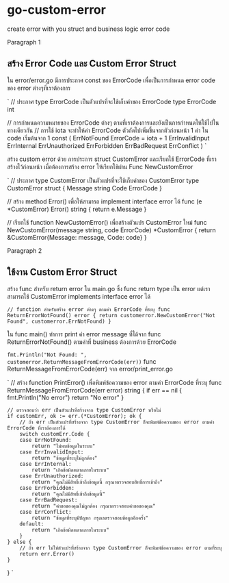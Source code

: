 # go-custom-error
create error with you struct and business logic error code

Paragraph 1
## สร้าง Error Code และ Custom Error Struct
ใน error/error.go มีการประกาศ const ของ ErrorCode เพื่อเป็นการกำหนด error code ของ error ต่างๆที่เราต้องการ

`
// ประกาศ type ErrorCode เป็นตัวแปรที่จะใช้เก็บค่าของ ErrorCode
type ErrorCode int

// การกำหนดความหมายของ ErrorCode ต่างๆ ตามที่เราต้องการและยังเป็นการกำหนดให้ใช้ไปในทางเดียวกัน
// การใช้ iota จะทำให้ค่า ErrorCode ตัวถัดไปเพิ่มขึ้นจากตัวก่อนหน้า 1 ค่า ใน code เริ่มต้นจาก 1
const (
	ErrNotFound ErrorCode = iota + 1
	ErrInvalidInput
	ErrInternal
	ErrUnauthorized
	ErrForbidden
	ErrBadRequest
	ErrConflict
)
`

สร้าง custom error ด้วย การประการ struct CustomError และเรียกใช้ ErrorCode ที่เราสร้างไว้ก่อนหน้า เมื่อต้องการสร้าง error ให้เรียกใช้ผ่าน Func NewCustomError

`
// ประกาศ type CustomError เป็นตัวแปรที่จะใช้เก็บค่าของ CustomError
type CustomError struct {
	Message string
	Code    ErrorCode
}

// สร้าง method Error() เพื่อให้สามารถ implement interface error ได้
func (e *CustomError) Error() string {
	return e.Message
}

// เรียกใช้ function NewCustomError() เพื่อสร้างตัวแปร CustomError ใหม่
func NewCustomError(message string, code ErrorCode) *CustomError {
	return &CustomError{Message: message, Code: code}
}

Paragraph 2
## ใช้งาน Custom Error Struct
สร้าง func สำหรับ return error ใน main.go ซึ่ง func return type เป็น error แต่เราสามารถใช้ CustomError implements interface error ได้

`
// function สำหรับสร้าง error ต่างๆ ตามค่า ErrorCode ที่ระบุ
func ReturnErrorNotFound() error {
	return customerror.NewCustomError("Not Found", customerror.ErrNotFound)
}
`

ใน func main() ทำการ print ค่า error message ที่ได้จาก func ReturnErrorNotFound() ตามคำที่ business ต้องการด้วย ErrorCode

`
fmt.Println("Not Found: ", customerror.ReturnMessageFromErrorCode(err))
`
func ReturnMessageFromErrorCode(err) จาก error/print_error.go

`
// สร้าง function PrintError() เพื่อพิมพ์ข้อความของ error ตามค่า ErrorCode ที่ระบุ
func ReturnMessageFromErrorCode(err error) string {
	if err == nil {
		fmt.Println("No error")
		return "No error"
	}

	// ตรวจสอบว่า err เป็นตัวแปรที่สร้างจาก type CustomError หรือไม่
	if customErr, ok := err.(*CustomError); ok {
		// ถ้า err เป็นตัวแปรที่สร้างจาก type CustomError ก็จะพิมพ์ข้อความของ error ตามค่า ErrorCode ที่เราต้องการได้
		switch customErr.Code {
		case ErrNotFound:
			return "ไม่พบข้อมูลในระบบ"
		case ErrInvalidInput:
			return "ข้อมูลที่ระบุไม่ถูกต้อง"
		case ErrInternal:
			return "เกิดข้อผิดพลาดภายในระบบ"
		case ErrUnauthorized:
			return "คุณไม่มีสิทธิ์เข้าถึงข้อมูลนี้ กรุณาตรวจสอบสิทธิ์การเข้าถึง"
		case ErrForbidden:
			return "คุณไม่มีสิทธิ์เข้าถึงข้อมูลนี้"
		case ErrBadRequest:
			return "คำขอของคุณไม่ถูกต้อง กรุณาตรวจสอบคำขอของคุณ"
		case ErrConflict:
			return "ข้อมูลที่ระบุมีปัญหา กรุณาตรวจสอบข้อมูลอีกครั้ง"
		default:
			return "เกิดข้อผิดพลาดภายในระบบ"
		}
	} else {
		// ถ้า err ไม่ใช่ตัวแปรที่สร้างจาก type CustomError ก็จะพิมพ์ข้อความของ error ตามที่ระบุ
		return err.Error()
	}
}
`